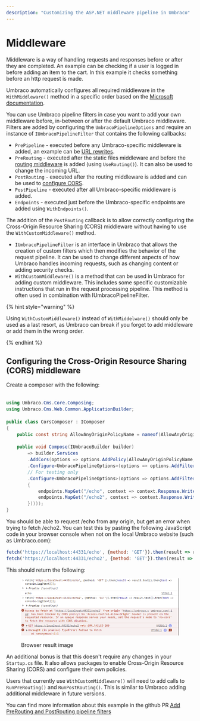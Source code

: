 ```yaml
---
description: "Customizing the ASP.NET middleware pipeline in Umbraco"
---
```


# Middleware

Middleware is a way of handling requests and responses before or after they are completed. An example can be checking if a user is logged in before adding an item to the cart. In this example it checks something before an http request is made.

Umbraco automatically configures all required middleware in the `WithMiddleware()` method in a specific order based on the [Microsoft documentation](https://learn.microsoft.com/en-us/aspnet/core/fundamentals/middleware/?view=aspnetcore-7.0#middleware-order).

You can use Umbraco pipeline filters in case you want to add your own middleware before, in-between or after the default Umbraco middleware. Filters are added by configuring the `UmbracoPipelineOptions` and require an instance of `IUmbracoPipelineFilter` that contains the following callbacks:

- `PrePipeline` - executed before any Umbraco-specific middleware is added, an example can be [URL rewrites](iisrewriterules.md).
- `PreRouting` - executed after the static files middleware and before the [routing middleware](https://learn.microsoft.com/en-us/aspnet/core/fundamentals/routing?view=aspnetcore-7.0) is added (using `UseRouting()`). It can also be used to change the incoming URL.
- `PostRouting` - executed after the routing middleware is added and can be used to [configure CORS](https://learn.microsoft.com/en-us/aspnet/core/security/cors?view=aspnetcore-7.0).
- `PostPipeline` - executed after all Umbraco-specific middleware is added.
- `Endpoints` - executed just before the Umbraco-specific endpoints are added using `WithEndpoints()`.

The addition of the `PostRouting` callback is to allow correctly configuring the Cross-Origin Resource Sharing (CORS) middleware without having to use the `WithCustomMiddleware()` method.

- `IUmbracoPipelineFilter` is an interface in Umbraco that allows the creation of custom filters which then modifies the behavior of the request pipeline. It can be used to change different aspects of how Umbraco handles incoming requests, such as changing content or adding security checks.
- `WithCustomMiddleware()` is a method that can be used in Umbraco for adding custom middleware. This includes some specific customizable instructions that run in the request processing pipeline. This method is often used in combination with IUmbracoPipelineFilter.

{% hint style="warning" %}

Using `WithCustomMiddleware()` instead of `WithMiddelware()` should only be used as a last resort, as Umbraco can break if you forget to add middleware or add them in the wrong order.

{% endhint %}

## Configuring the Cross-Origin Resource Sharing (CORS) middleware

Create a composer with the following:

```csharp

using Umbraco.Cms.Core.Composing;
using Umbraco.Cms.Web.Common.ApplicationBuilder;

public class CorsComposer : IComposer
{
    public const string AllowAnyOriginPolicyName = nameof(AllowAnyOriginPolicyName);

    public void Compose(IUmbracoBuilder builder)
        => builder.Services
        .AddCors(options => options.AddPolicy(AllowAnyOriginPolicyName, policy => policy.AllowAnyOrigin()))
        .Configure<UmbracoPipelineOptions>(options => options.AddFilter(new UmbracoPipelineFilter("Cors", postRouting: app => app.UseCors())))
        // For testing only
        .Configure<UmbracoPipelineOptions>(options => options.AddFilter(new UmbracoPipelineFilter("CorsTest", endpoints: app => app.UseEndpoints(endpoints =>
        {
            endpoints.MapGet("/echo", context => context.Response.WriteAsync("echo")).RequireCors(AllowAnyOriginPolicyName);
            endpoints.MapGet("/echo2", context => context.Response.WriteAsync("echo2"));
        }))));
}
```

You should be able to request /echo from any origin, but get an error when trying to fetch /echo2. You can test this by pasting the following JavaScript code in your browser console when not on the local Umbraco website (such as Umbraco.com):

```javascript
fetch('https://localhost:44331/echo', {method: 'GET'}).then(result => result.text().then(text => console.log(text)));
fetch('https://localhost:44331/echo2', {method: 'GET'}).then(result => result.text().then(text => console.log(text)));
```

This should return the following:
<figure><img src="../images/custom-middleware-cors-browser-example.png" alt=""><figcaption><p>Browser result image</p></figcaption></figure>

An additional bonus is that this doesn't require any changes in your `Startup.cs` file. It also allows packages to enable Cross-Origin Resource Sharing (CORS) and configure their own policies.

Users that currently use `WithCustomMiddleware()` will need to add calls to `RunPreRouting()` and `RunPostRouting()`. This is similar to Umbraco adding additional middleware in future versions.

You can find more information about this example in the github PR [Add PreRouting and PostRouting pipeline filters](https://github.com/umbraco/Umbraco-CMS/pull/14503)
